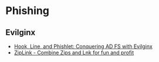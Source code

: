# Phishing

## Evilginx
- [Hook, Line, and Phishlet: Conquering AD FS with Evilginx](https://research.aurainfosec.io/pentest/hook-line-and-phishlet/#potential-work-arounds)
- [ZipLink - Combine Zips and Lnk for fun and profit](https://badoption.eu/blog/2023/09/28/ZipLink.html)
